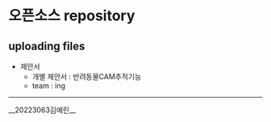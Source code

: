 # 오픈소스 repository
## uploading files
* 제안서
  + 개별 제안서 : 반려동물CAM추적기능
  - team : ing

<hr/>
__20223063김예린__
